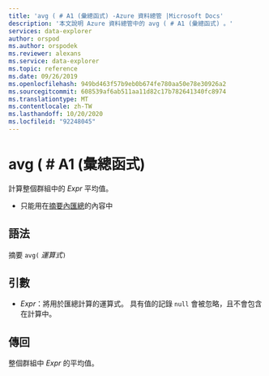 ```yaml
---
title: 'avg ( # A1 (彙總函式) -Azure 資料總管 |Microsoft Docs'
description: '本文說明 Azure 資料總管中的 avg ( # A1 (彙總函式) 。'
services: data-explorer
author: orspod
ms.author: orspodek
ms.reviewer: alexans
ms.service: data-explorer
ms.topic: reference
ms.date: 09/26/2019
ms.openlocfilehash: 949bd463f57b9eb0b674fe780aa50e78e30926a2
ms.sourcegitcommit: 608539af6ab511aa11d82c17b782641340fc8974
ms.translationtype: MT
ms.contentlocale: zh-TW
ms.lasthandoff: 10/20/2020
ms.locfileid: "92248045"
---
```

# <a name="avg-aggregation-function"></a>avg ( # A1 (彙總函式) 

計算整個群組中的 *Expr* 平均值。 

* 只能用在[摘要內匯總](summarizeoperator.md)的內容中

## <a name="syntax"></a>語法

摘要 `avg(` *運算式*`)`

## <a name="arguments"></a>引數

* *Expr*：將用於匯總計算的運算式。 具有值的記錄 `null` 會被忽略，且不會包含在計算中。

## <a name="returns"></a>傳回

整個群組中 *Expr* 的平均值。
 